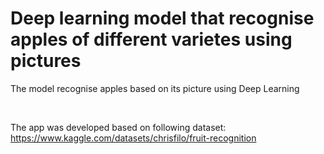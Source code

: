 # Deep learning model that recognise apples of different varietes using pictures


The model recognise apples based on its picture using Deep Learning <br>

<br>


The app was developed based on following dataset:
https://www.kaggle.com/datasets/chrisfilo/fruit-recognition


